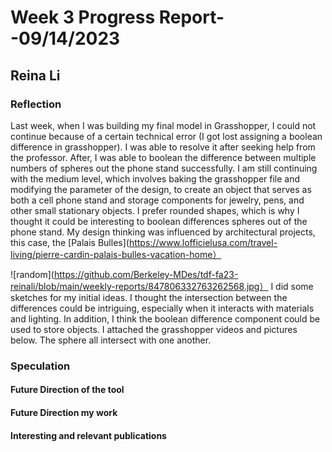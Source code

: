 # Week 3 Progress Report- -09/14/2023

## Reina Li

### Reflection
Last week, when I was building my final model in Grasshopper, I could not continue because of a certain technical error (I got lost assigning a boolean difference in grasshopper). I was able to resolve it after seeking help from the professor. After, I was able to boolean the difference between multiple numbers of spheres out the phone stand successfully. 
I am still continuing with the medium level, which involves baking the grasshopper file and modifying the parameter of the design, to create an object that serves as both a cell phone stand and storage components for jewelry, pens, and other small stationary objects. I prefer rounded shapes, which is why I thought it could be interesting to boolean differences spheres out of the phone stand. My design thinking was influenced by architectural projects, this case, the [Palais Bulles](https://www.lofficielusa.com/travel-living/pierre-cardin-palais-bulles-vacation-home）

![random](https://github.com/Berkeley-MDes/tdf-fa23-reinali/blob/main/weekly-reports/847806332763262568.jpg）
I did some sketches for my initial ideas. I thought the intersection between the differences could be intriguing, especially when it interacts with materials and lighting. In addition, I think the boolean difference component could be used to store objects. I attached the grasshopper videos and pictures below. The sphere all intersect with one another.

### Speculation
#### Future Direction of the tool
#### Future Direction my work
#### Interesting and relevant publications

